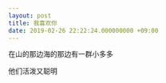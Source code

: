 ```yaml
---
layout: post
title: 我喜欢你
date: 2019-02-26 22:22:24.000000000 +09:00
---
```


在山的那边海的那边有一群小多多

他们活泼又聪明


